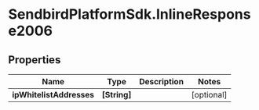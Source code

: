 # SendbirdPlatformSdk.InlineResponse2006

## Properties

Name | Type | Description | Notes
------------ | ------------- | ------------- | -------------
**ipWhitelistAddresses** | **[String]** |  | [optional] 


